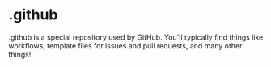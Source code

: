 # .github
.github is a special repository used by GitHub. You'll typically find things like workflows, template files for issues and pull requests, and many other things!

